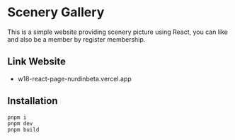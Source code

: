 # Scenery Gallery

This is a simple website providing scenery picture using React, you can like and also be a member by register membership.

## Link Website

- w18-react-page-nurdinbeta.vercel.app

## Installation

```
pnpm i
pnpm dev
pnpm build
```
